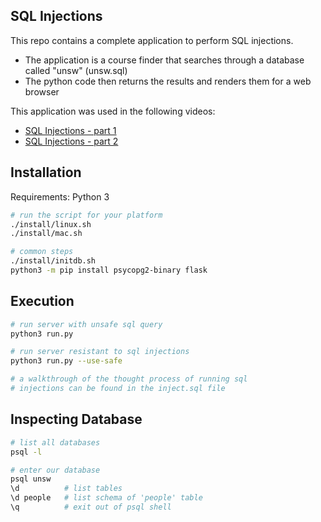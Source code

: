 ## SQL Injections
This repo contains a complete application to perform SQL injections.
- The application is a course finder that searches through a database called "unsw" (unsw.sql)
- The python code then returns the results and renders them for a web browser

This application was used in the following videos:
- [SQL Injections - part 1](https://youtu.be/U9Mf6ciKwyE)
- [SQL Injections - part 2](https://youtu.be/3DwlYd7GqE8)

## Installation
Requirements: Python 3
```bash
# run the script for your platform
./install/linux.sh
./install/mac.sh

# common steps
./install/initdb.sh
python3 -m pip install psycopg2-binary flask
```

## Execution
```bash
# run server with unsafe sql query
python3 run.py

# run server resistant to sql injections
python3 run.py --use-safe

# a walkthrough of the thought process of running sql 
# injections can be found in the inject.sql file
```

## Inspecting Database
```bash
# list all databases
psql -l

# enter our database
psql unsw
\d          # list tables
\d people   # list schema of 'people' table
\q          # exit out of psql shell
```